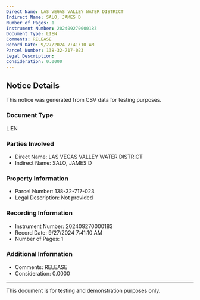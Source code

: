 ```yaml
---
Direct Name: LAS VEGAS VALLEY WATER DISTRICT
Indirect Name: SALO, JAMES D
Number of Pages: 1
Instrument Number: 202409270000183
Document Type: LIEN
Comments: RELEASE
Record Date: 9/27/2024 7:41:10 AM
Parcel Number: 138-32-717-023
Legal Description: 
Consideration: 0.0000
---
```


## Notice Details

This notice was generated from CSV data for testing purposes.

### Document Type
LIEN

### Parties Involved
- Direct Name: LAS VEGAS VALLEY WATER DISTRICT
- Indirect Name: SALO, JAMES D

### Property Information
- Parcel Number: 138-32-717-023
- Legal Description: Not provided

### Recording Information
- Instrument Number: 202409270000183
- Record Date: 9/27/2024 7:41:10 AM
- Number of Pages: 1

### Additional Information
- Comments: RELEASE
- Consideration: 0.0000

---

This document is for testing and demonstration purposes only.
